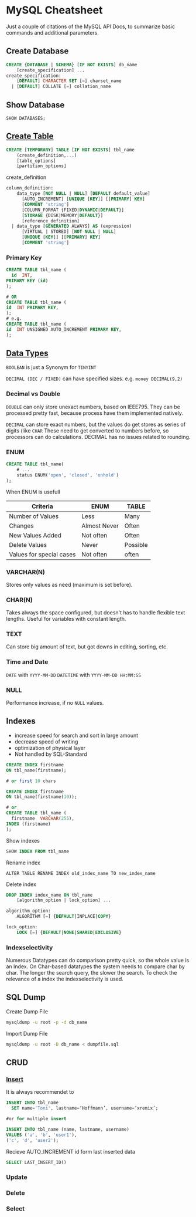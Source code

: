 # MySQL Cheatsheet
Just a couple of citations of the MySQL API Docs, to summarize basic commands and additional parameters.

## Create Database
```SQL
CREATE {DATABASE | SCHEMA} [IF NOT EXISTS] db_name
    [create_specification] ...
create_specification:
    [DEFAULT] CHARACTER SET [=] charset_name
  | [DEFAULT] COLLATE [=] collation_name
```

## Show Database
```
SHOW DATABASES;
```


## [Create Table](https://dev.mysql.com/doc/refman/5.7/en/create-table.html)
```SQL
CREATE [TEMPORARY] TABLE [IF NOT EXISTS] tbl_name
    (create_definition,...)
    [table_options]
    [partition_options]
```

create_definition
```SQL
column_definition:
    data_type [NOT NULL | NULL] [DEFAULT default_value]
      [AUTO_INCREMENT] [UNIQUE [KEY]] [[PRIMARY] KEY]
      [COMMENT 'string']
      [COLUMN_FORMAT {FIXED|DYNAMIC|DEFAULT}]
      [STORAGE {DISK|MEMORY|DEFAULT}]
      [reference_definition]
  | data_type [GENERATED ALWAYS] AS (expression)
      [VIRTUAL | STORED] [NOT NULL | NULL]
      [UNIQUE [KEY]] [[PRIMARY] KEY]
      [COMMENT 'string']
```

### Primary Key
```SQL
CREATE TABLE tbl_name (
  id  INT,
PRIMARY KEY (id)
);

# OR
CREATE TABLE tbl_name (
id  INT PRIMARY KEY,
);
# e.g.
CREATE TABLE tbl_name (
id  INT UNSIGNED AUTO_INCREMENT PRIMARY KEY,
);
```

## [Data Types](https://dev.mysql.com/doc/refman/5.7/en/data-types.html)

`BOOLEAN` is just a Synonym for `TINYINT`

`DECIMAL (DEC / FIXED)` can have specified sizes.
e.g. `money DECIMAL(9,2)`

### Decimal vs Double
`DOUBLE` can only store unexact numbers, based on IEEE795. They can be processed pretty fast, because process have them implemented natively.

`DECIMAL` can store exact numbers, but the values do get stores as series of digits (like `CHAR`
These need to get converted to numbers before, so processors can do calculations.
DECIMAL has no issues related to rounding.

### ENUM
```SQL
CREATE TABLE tbl_name(
    # ...
    status ENUM('open', 'closed', 'onhold')
);
```
When ENUM is usefull

| Criteria                 | ENUM         | TABLE    |
|--------------------------|--------------|----------|
| Number of Values         | Less         | Many     |
| Changes                  | Almost Never | Often    |
| New Values Added         | Not often    | Often    |
| Delete Values            | Never        | Possible |
| Values for special cases | Not often    | often    |

### VARCHAR(N)
Stores only values as need (maximum is set before).

### CHAR(N)
Takes always the space configured, but doesn't has to handle flexible text lengths.
Useful for variables with constant length.

### TEXT
Can store big amount of text, but got downs in editing, sorting, etc.

### Time and Date

`DATE` with `YYYY-MM-DD`
`DATETIME` with `YYYY-MM-DD HH:MM:SS`

### NULL
Performance increase, if no `NULL` values.


## Indexes

- increase speed for search and sort in large amount
- decrease speed of writing
- optimization of physical layer
- Not handled by SQL-Standard

```SQL
CREATE INDEX firstname
ON tbl_name(firstname);

# or first 10 chars

CREATE INDEX firstname
ON tbl_name(firstname(10));

# or
CREATE TABLE tbl_name (
  firstname  VARCHAR(255),
INDEX (firstname)
);
```

Show indexes
```SQL
SHOW INDEX FROM tbl_name
```

Rename index
```
ALTER TABLE RENAME INDEX old_index_name TO new_index_name
```

Delete index
```SQL
DROP INDEX index_name ON tbl_name
    [algorithm_option | lock_option] ...

algorithm_option:
    ALGORITHM [=] {DEFAULT|INPLACE|COPY}

lock_option:
    LOCK [=] {DEFAULT|NONE|SHARED|EXCLUSIVE}
 ```

### Indexselectivity
Numerous Datatypes can do comparison pretty quick, so the whole value is an Index.
On Char-based datatypes the system needs to compare char by char. The longer the search query, the slower the search.
To check the relevance of a index the indexselectivity is used.

## SQL Dump
Create Dump File
```sh
mysqldump -u root -p -d db_name
```

Import Dump File
```sh
mysqldump -u root -D db_name < dumpfile.sql
```


## CRUD

### [Insert](https://dev.mysql.com/doc/refman/5.7/en/insert.html)
It is always recommendet to 
```SQL
INSERT INTO tbl_name
  SET name='Toni', lastname=’Hoffmann’, username=’xremix’;

#or for multiple insert

INSERT INTO tbl_name (name, lastname, username)
VALUES ('a', 'b', 'user1'),
('c', 'd', 'user2');
```

Recieve AUTO_INCREMENT id form last inserted data
```SQL
SELECT LAST_INSERT_ID()
```

### Update

### Delete

### Select